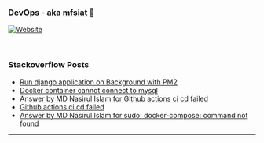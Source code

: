 ### DevOps - aka [mfsiat][website] 👋 

[![Website](https://img.shields.io/website?label=mfsiat.github.io&style=for-the-badge&url=https%3A%2F%2Fcodestackr.com)](https://mfsiat.github.io/)

<br />

<!-- ### Platform:

![](aws.svg) -->

### Stackoverflow Posts

<!-- BLOG-POST-LIST:START -->
- [Run django application on Background with PM2](https://stackoverflow.com/questions/69422924/run-django-application-on-background-with-pm2)
- [Docker container cannot connect to mysql](https://stackoverflow.com/questions/69328668/docker-container-cannot-connect-to-mysql)
- [Answer by MD Nasirul Islam for Github actions ci cd failed](https://stackoverflow.com/questions/69241780/github-actions-ci-cd-failed/69241956#69241956)
- [Github actions ci cd failed](https://stackoverflow.com/questions/69241780/github-actions-ci-cd-failed)
- [Answer by MD Nasirul Islam for sudo: docker-compose: command not found](https://stackoverflow.com/questions/38775954/sudo-docker-compose-command-not-found/69078658#69078658)
<!-- BLOG-POST-LIST:END -->

---

[website]: https://mfsiat.github.io/
[linkedin]: https://linkedin.com/in/nasirul-islam-4708ab153
